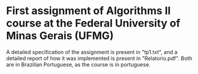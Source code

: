 # First assignment of Algorithms II course at the Federal University of Minas Gerais (UFMG)
A detailed specification of the assignment is present in "tp1.txt", and a detailed report of how it was implemented is present in "Relatorio.pdf". Both are in Brazilian Portuguese, as the course is in portuguese.
